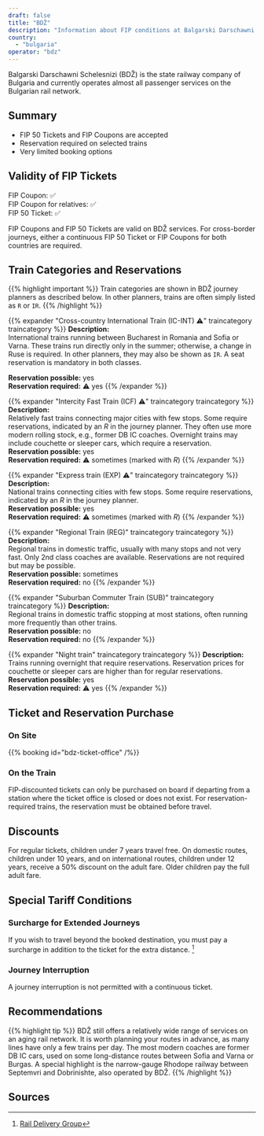 ```yaml
---
draft: false
title: "BDŽ"
description: "Information about FIP conditions at Balgarski Darschawni Schelesnizi (BDŽ)."
country:
  - "bulgaria"
operator: "bdz"
---
```


Balgarski Darschawni Schelesnizi (BDŽ) is the state railway company of Bulgaria and currently operates almost all passenger services on the Bulgarian rail network.

## Summary

- FIP 50 Tickets and FIP Coupons are accepted
- Reservation required on selected trains
- Very limited booking options

## Validity of FIP Tickets

FIP Coupon: ✅ \
FIP Coupon for relatives: ✅ \
FIP 50 Ticket: ✅

FIP Coupons and FIP 50 Tickets are valid on BDŽ services. For cross-border journeys, either a continuous FIP 50 Ticket or FIP Coupons for both countries are required.

## Train Categories and Reservations

{{% highlight important %}}
Train categories are shown in BDŽ journey planners as described below. In other planners, trains are often simply listed as `R` or `IR`.
{{% /highlight %}}

{{% expander "Cross-country International Train (IC-INT) ⚠️" traincategory traincategory %}}
**Description:** \
International trains running between Bucharest in Romania and Sofia or Varna. These trains run directly only in the summer; otherwise, a change in Ruse is required. In other planners, they may also be shown as `IR`. A seat reservation is mandatory in both classes.

**Reservation possible:** yes \
**Reservation required:** ⚠️ yes
{{% /expander %}}

{{% expander "Intercity Fast Train (ICF) ⚠️" traincategory traincategory %}}
**Description:** \
Relatively fast trains connecting major cities with few stops. Some require reservations, indicated by an _R_ in the journey planner. They often use more modern rolling stock, e.g., former DB IC coaches. Overnight trains may include couchette or sleeper cars, which require a reservation. \
**Reservation possible:** yes \
**Reservation required:** ⚠️ sometimes (marked with _R_)
{{% /expander %}}

{{% expander "Express train (EXP) ⚠️" traincategory traincategory %}}
**Description:** \
National trains connecting cities with few stops. Some require reservations, indicated by an _R_ in the journey planner. \
**Reservation possible:** yes \
**Reservation required:** ⚠️ sometimes (marked with _R_)
{{% /expander %}}

{{% expander "Regional Train (REG)" traincategory traincategory %}}
**Description:** \
Regional trains in domestic traffic, usually with many stops and not very fast. Only 2nd class coaches are available. Reservations are not required but may be possible. \
**Reservation possible:** sometimes \
**Reservation required:** no
{{% /expander %}}

{{% expander "Suburban Commuter Train (SUB)" traincategory traincategory %}}
**Description:** \
Regional trains in domestic traffic stopping at most stations, often running more frequently than other trains. \
**Reservation possible:** no \
**Reservation required:** no
{{% /expander %}}

{{% expander "Night train" traincategory traincategory %}}
**Description:** \
Trains running overnight that require reservations. Reservation prices for couchette or sleeper cars are higher than for regular reservations. \
**Reservation possible:** yes \
**Reservation required:** ⚠️ yes
{{% /expander %}}

## Ticket and Reservation Purchase

### On Site

{{% booking id="bdz-ticket-office" /%}}

### On the Train

FIP-discounted tickets can only be purchased on board if departing from a station where the ticket office is closed or does not exist. For reservation-required trains, the reservation must be obtained before travel.

## Discounts

For regular tickets, children under 7 years travel free. On domestic routes, children under 10 years, and on international routes, children under 12 years, receive a 50% discount on the adult fare. Older children pay the full adult fare.

## Special Tariff Conditions

### Surcharge for Extended Journeys

If you wish to travel beyond the booked destination, you must pay a surcharge in addition to the ticket for the extra distance. [^1]

### Journey Interruption

A journey interruption is not permitted with a continuous ticket.

## Recommendations

{{% highlight tip %}}
BDŽ still offers a relatively wide range of services on an aging rail network. It is worth planning your routes in advance, as many lines have only a few trains per day. The most modern coaches are former DB IC cars, used on some long-distance routes between Sofia and Varna or Burgas. A special highlight is the narrow-gauge Rhodope railway between Septemvri and Dobrinishte, also operated by BDŽ.
{{% /highlight %}}

## Sources

[^1]: [Rail Delivery Group](https://www.raildeliverygroup.com/rst/europe-and-fip.html)
